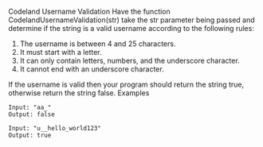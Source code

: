 Codeland Username Validation
Have the function CodelandUsernameValidation(str) take the str parameter being passed and determine 
if the string is a valid username according to the following rules:

1. The username is between 4 and 25 characters.
2. It must start with a letter.
3. It can only contain letters, numbers, and the underscore character.
4. It cannot end with an underscore character.

If the username is valid then your program should return the string true, otherwise return the string false.
Examples
```
Input: "aa_"
Output: false
```
```
Input: "u__hello_world123"
Output: true
```
